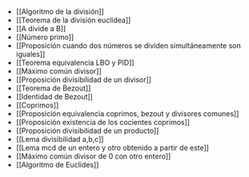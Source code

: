 - [[Algoritmo de la división]]
- [[Teorema de la división euclídea]]
- [[A divide a B]]
- [[Número primo]]
- [[Proposición cuando dos números se dividen simultáneamente son iguales]]
- [[Teorema equivalencia LBO y PID]]
- [[Máximo común divisor]]
- [[Proposición divisibilidad de un divisor]]
- [[Teorema de Bezout]]
- [[Identidad de Bezout]]
- [[Coprimos]]
- [[Proposición equivalencia coprimos, bezout y divisores comunes]]
- [[Proposición existencia de los cocientes coprimos]]
- [[Proposición divisibilidad de un producto]]
- [[Lema divisibilidad a,b,c]]
- [[Lema mcd de un entero y otro obtenido a partir de este]]
- [[Máximo común divisor de 0 con otro entero]]
- [[Algoritmo de Euclídes]]